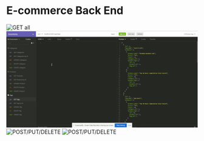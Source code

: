 # E-commerce Back End
![GET all](https://github.com/NgandalaLopes/Module13-ORM/blob/master/gifs/get-all.gif)
![GET BY ID](https://github.com/NgandalaLopes/Module13-ORM/blob/master/gifs/get-by-id.gif)
![POST/PUT/DELETE](https://github.com/NgandalaLopes/Module13-ORM/blob/master/gifs/post-put-delete-categories.gif)
![POST/PUT/DELETE](https://github.com/NgandalaLopes/Module13-ORM/blob/master/gifs/post-put-delete-tags-products.gif)
